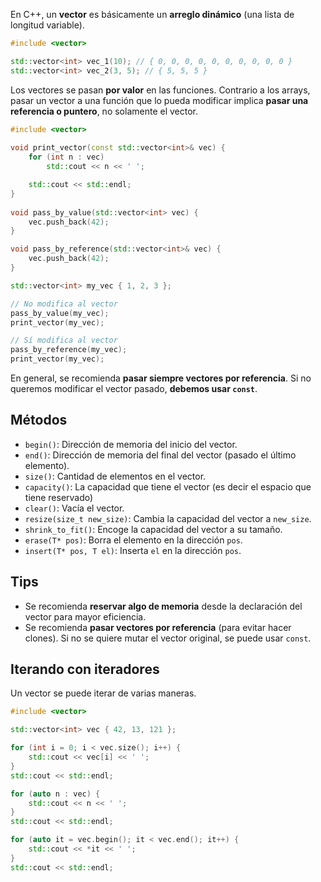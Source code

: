 En C++, un **vector** es básicamente un **arreglo dinámico** (una lista de longitud variable).

```cpp
#include <vector>

std::vector<int> vec_1(10); // { 0, 0, 0, 0, 0, 0, 0, 0, 0, 0 }
std::vector<int> vec_2(3, 5); // { 5, 5, 5 }
```

Los vectores se pasan **por valor** en las funciones. Contrario a los arrays, pasar un vector a una función que lo pueda modificar implica **pasar una referencia o puntero**, no solamente el vector.

```cpp
#include <vector>
				  
void print_vector(const std::vector<int>& vec) {
	for (int n : vec)
		std::cout << n << ' ';

	std::cout << std::endl;
}
				   
void pass_by_value(std::vector<int> vec) {
	vec.push_back(42);
}

void pass_by_reference(std::vector<int>& vec) {
	vec.push_back(42);
}

std::vector<int> my_vec { 1, 2, 3 };

// No modifica al vector
pass_by_value(my_vec);
print_vector(my_vec);

// Sí modifica al vector
pass_by_reference(my_vec);
print_vector(my_vec);
```

En general, se recomienda **pasar siempre vectores por referencia**. Si no queremos modificar el vector pasado, **debemos usar `const`**.

## Métodos

- `begin()`: Dirección de memoria del inicio del vector.
- `end()`: Dirección de memoria del final del vector (pasado el último elemento).
- `size()`: Cantidad de elementos en el vector.
- `capacity()`: La capacidad que tiene el vector (es decir el espacio que tiene reservado)
- `clear()`: Vacía el vector.
- `resize(size_t new_size)`: Cambia la capacidad del vector a `new_size`.
- `shrink_to_fit()`: Encoge la capacidad del vector a su tamaño.
- `erase(T* pos)`: Borra el elemento en la dirección `pos`.
- `insert(T* pos, T el)`: Inserta `el` en la dirección `pos`.

## Tips

- Se recomienda **reservar algo de memoria** desde la declaración del vector para mayor eficiencia.
- Se recomienda **pasar vectores por referencia** (para evitar hacer clones). Si no se quiere mutar el vector original, se puede usar `const`.

## Iterando con iteradores

Un vector se puede iterar de varias maneras.

```cpp
#include <vector>

std::vector<int> vec { 42, 13, 121 };

for (int i = 0; i < vec.size(); i++) {
	std::cout << vec[i] << ' ';
}
std::cout << std::endl;

for (auto n : vec) {
	std::cout << n << ' ';
}
std::cout << std::endl;

for (auto it = vec.begin(); it < vec.end(); it++) {
	std::cout << *it << ' ';
}
std::cout << std::endl;

```